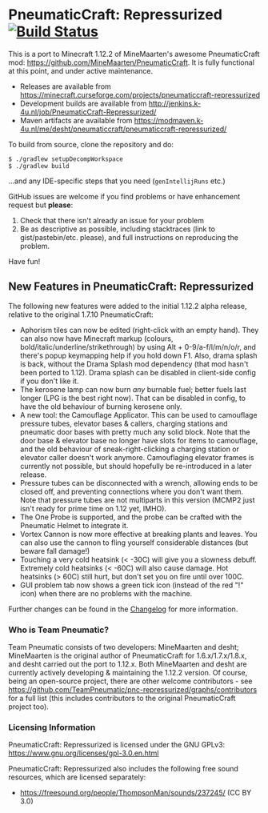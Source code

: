 # PneumaticCraft: Repressurized [![Build Status](https://jenkins.k-4u.nl/job/PneumaticCraft-Repressurized/badge/icon?style=plastic)](https://jenkins.k-4u.nl/job/PneumaticCraft-Repressurized)

This is a port to Minecraft 1.12.2 of MineMaarten's awesome PneumaticCraft mod: https://github.com/MineMaarten/PneumaticCraft.  It is fully functional at this point, and under active maintenance.

* Releases are available from https://minecraft.curseforge.com/projects/pneumaticcraft-repressurized
* Development builds are available from http://jenkins.k-4u.nl/job/PneumaticCraft-Repressurized/
* Maven artifacts are available from https://modmaven.k-4u.nl/me/desht/pneumaticcraft/pneumaticcraft-repressurized/

To build from source, clone the repository and do:

```
$ ./gradlew setupDecompWorkspace
$ ./gradlew build
```

...and any IDE-specific steps that you need (``genIntellijRuns`` etc.)

GitHub issues are welcome if you find problems or have enhancement request but **please**:
1. Check that there isn't already an issue for your problem
1. Be as descriptive as possible, including stacktraces (link to gist/pastebin/etc. please), and full instructions on reproducing the problem.

Have fun!

## New Features in PneumaticCraft: Repressurized

The following new features were added to the initial 1.12.2 alpha release, relative to the original 1.7.10 PneumaticCraft:

* Aphorism tiles can now be edited (right-click with an empty hand).  They can also now have Minecraft markup (colours, bold/italic/underline/strikethrough) by using Alt + 0-9/a-f/l/m/n/o/r, and there's popup keymapping help if you hold down F1.  Also, drama splash is back, without the Drama Splash mod dependency (that mod hasn't been ported to 1.12).  Drama splash can be disabled in client-side config if you don't like it.
* The kerosene lamp can now burn *any* burnable fuel; better fuels last longer (LPG is the best right now).  That can be disabled in config, to have the old behaviour of burning kerosene only.
* A new tool: the Camouflage Applicator.  This can be used to camouflage pressure tubes, elevator bases & callers, charging stations and pneumatic door bases with pretty much any solid block.  Note that the door base & elevator base no longer have slots for items to camouflage, and the old behaviour of sneak-right-clicking a charging station or elevator caller doesn't work anymore.  Camouflaging elevator frames is currently not possible, but should hopefully be re-introduced in a later release.
* Pressure tubes can be disconnected with a wrench, allowing ends to be closed off, and preventing connections where you don't want them.  Note that pressure tubes are not multiparts in this version (MCMP2 just isn't ready for prime time on 1.12 yet, IMHO).
* The One Probe is supported, and the probe can be crafted with the Pneumatic Helmet to integrate it.
* Vortex Cannon is now more effective at breaking plants and leaves.  You can also use the cannon to fling yourself considerable distances (but beware fall damage!)
* Touching a very cold heatsink (< -30C) will give you a slowness debuff.  Extremely cold heatsinks (< -60C) will also cause damage.  Hot heatsinks (> 60C) still hurt, but don't set you on fire until over 100C.
* GUI problem tab now shows a green tick icon (instead of the red "!" icon) when there are no problems with the machine.

Further changes can be found in the [Changelog](https://github.com/TeamPneumatic/pnc-repressurized/blob/master/Changelog.md) for more information.

### Who is Team Pneumatic?

Team Pneumatic consists of two developers: MineMaarten and desht; MineMaarten is the original author of PneumaticCraft for 1.6.x/1.7.x/1.8.x, and desht carried out the port to 1.12.x.  Both MineMaarten and desht are currently actively developing & maintaining the 1.12.2 version.  Of course, being an open-source project, there are other welcome contributors - see https://github.com/TeamPneumatic/pnc-repressurized/graphs/contributors for a full list (this includes contributors to the original PneumaticCraft project too).

### Licensing Information

PneumaticCraft: Repressurized is licensed under the GNU GPLv3: https://www.gnu.org/licenses/gpl-3.0.en.html

PneumaticCraft: Repressurized also includes the following free sound resources, which are licensed separately:

* https://freesound.org/people/ThompsonMan/sounds/237245/ (CC BY 3.0)

